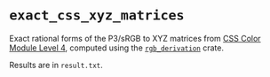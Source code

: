 # `exact_css_xyz_matrices`

Exact rational forms of the P3/sRGB to XYZ matrices from
[CSS Color Module Level 4](https://www.w3.org/TR/css-color-4/#predefined),
computed using the [`rgb_derivation`](https://crates.io/crates/rgb_derivation)
crate.

Results are in `result.txt`.
